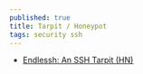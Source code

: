 ```yaml
---
published: true
title: Tarpit / Honeypot
tags: security ssh
---
```

- [Endlessh: An SSH Tarpit (HN)](https://news.ycombinator.com/item?id=24491453)

